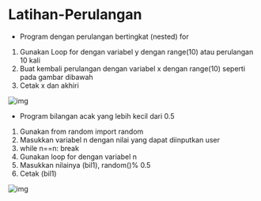 # Latihan-Perulangan

- Program dengan perulangan bertingkat (nested) for

1. Gunakan Loop for dengan variabel y dengan range(10) atau perulangan 10 kali
2. Buat kembali perulangan dengan variabel x dengan range(10) seperti pada gambar dibawah
3. Cetak x dan akhiri

![img](ss.perulangan1/png)



- Program bilangan acak yang lebih kecil dari 0.5

1. Gunakan from random import random 
2. Masukkan variabel n dengan nilai yang dapat diinputkan user
3. while n==n:
        break
4. Gunakan loop for dengan variabel n
5. Masukkan nilainya (bil1), random()% 0.5
6. Cetak (bil1)

![img](ss.perulangan2/png)  
